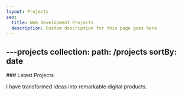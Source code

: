 ```yaml
---
layout: Projects
seo:
  title: Web Development Projects
  description: Custom description for this page goes here
---
```



---projects
collection:
  path: /projects
  sortBy: date
---

<PageTitle>
  ### Latest Projects
</PageTitle>

I have transformed ideas into remarkable digital products.
